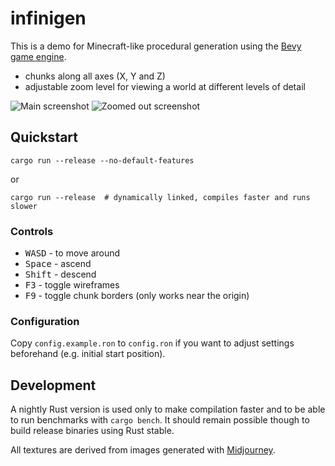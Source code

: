 # infinigen

This is a demo for Minecraft-like procedural generation using the [Bevy game engine](https://bevyengine.org/).

- chunks along all axes (X, Y and Z)
- adjustable zoom level for viewing a world at different levels of detail

![Main screenshot](screenshots/main.png "Screenshot")
![Zoomed out screenshot](screenshots/zoomed_out.png "Zoomed out")

## Quickstart

```shell
cargo run --release --no-default-features
```

or

```shell
cargo run --release  # dynamically linked, compiles faster and runs slower
```

### Controls

- <kbd>W</kbd><kbd>A</kbd><kbd>S</kbd><kbd>D</kbd> - to move around
- <kbd>Space</kbd> - ascend
- <kbd>Shift</kbd> - descend
- <kbd>F3</kbd> - toggle wireframes
- <kbd>F9</kbd> - toggle chunk borders (only works near the origin)

### Configuration

Copy `config.example.ron` to `config.ron` if you want to adjust settings beforehand (e.g. initial start position).

## Development

A nightly Rust version is used only to make compilation faster and to be able to run benchmarks with `cargo bench`. It should remain possible though to build release binaries using Rust stable.

All textures are derived from images generated with [Midjourney](https://midjourney.com).
